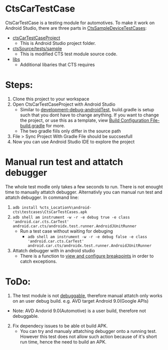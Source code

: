 # CtsCarTestCase
CtsCarTestCase is a testing module for automotives. To make it work on Android Studio, there are three parts in [CtsSampleDeviceTestCases](https://github.com/Alwin-Lin/development-debug-androidTest/tree/master/CtsSampleDeviceTestCases): 
* [ctsCarTestCaseProject](https://github.com/Alwin-Lin/development-debug-androidTest/tree/master/CtsCarTestCases/ctsDeviceTestCaseProject) 
    * This is Android Studio project folder. 
* [ctsSource/tests/sample](https://github.com/Alwin-Lin/development-debug-androidTest/tree/master/CtsCarTestCases/ctsSource)
    * This is modified CTS test module source code.
* [libs](https://github.com/Alwin-Lin/development-debug-androidTest/tree/master/CtsCarTestCase/libs)
    * Additional libaries that CTS requires 
# Steps: 
 1. Clone this project to your workspace
 2. Open CtsCarTestCaseProject with Android Studio
    * Similar to [development-debug-androidTest](https://github.com/Alwin-Lin/development-debug-androidTest), build.gradle is setup such that you dont have to change anything. If you want to change the project, or use this as a template, view [Build Configuration File-build.gradle](https://github.com/Alwin-Lin/development-debug-androidTest) for more.
    * The two gradle fiils only differ in the source path
 3. File > Sync Project With Gradle File should be succsesfull
 4. Now you can use Android Studio IDE to explore the project
 
 # Manual run test and attatch debugger
 The whole test modle only takes a few seconds to run. There is not enought time to manually attatch debugger. Alternativly you can manual run test and attatch debugger. In command line:
 1. ``` adb install %cts_Location%\android-cts\testcases\CtsCarTestCases.apk ```
 2. ``` adb shell am instrument -w -r -e debug true -e class 'android.car.cts.CarTest' android.car.cts/androidx.test.runner.AndroidJUnitRunner ```
    * Run a test case without waiting for debuging
       * ``` adb shell am instrument -w -r -e debug false -e class 'android.car.cts.CarTest' android.car.cts/androidx.test.runner.AndroidJUnitRunner ```
 3. Attatch debugger with in android studio
    * There is a function to [view and configure breakpoints](https://developer.android.com/studio/debug#breakPointsView) in order to catch exceptions.

 
 # ToDo:
 1. The test module is not [debuggable](https://developer.android.com/guide/topics/manifest/application-element), therefore manual attatch only works on an user debug build. e.g. AVD target Android 9.0(Google APIs)
   * Note: AVD Andorid 9.0(Automotive) is a user build, therefore not debuggable.
 2. Fix dependecy issues to be able ot build APK.
    * You can try and manualy attatching debugger onto a running test. However this test does not allow such action because of it's short run time, hence the need to build an APK.
 
